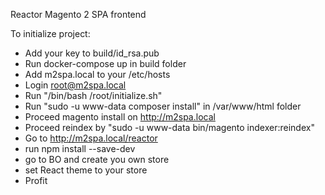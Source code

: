 Reactor Magento 2 SPA frontend

To initialize project:
- Add your key to build/id_rsa.pub
- Run docker-compose up in build folder
- Add m2spa.local to your /etc/hosts
- Login root@m2spa.local
- Run "/bin/bash /root/initialize.sh"
- Run "sudo -u www-data composer install" in /var/www/html folder
- Proceed magento install on http://m2spa.local
- Proceed reindex by "sudo -u www-data bin/magento indexer:reindex"
- Go to http://m2spa.local/reactor
- run npm install --save-dev
- go to BO and create you own store
- set React theme to your store
- Profit